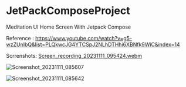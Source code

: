 # JetPackComposeProject
Meditation UI Home Screen With Jetpack Compose

Reference : https://www.youtube.com/watch?v=g5-wzZUnIbQ&list=PLQkwcJG4YTCSpJ2NLhDTHhi6XBNfk9WiC&index=14

Scrrenshots: 
[Screen_recording_20231111_095424.webm](https://github.com/AnunitaBiswas/JetPackComposeProject/assets/150347870/96d7d26d-3402-41f3-8c30-3a600356b54a)


![Screenshot_20231111_085607](https://github.com/AnunitaBiswas/JetPackComposeProject/assets/150347870/ad481d21-aecd-4816-a59e-d75bf53761f1)


![Screenshot_20231111_085642](https://github.com/AnunitaBiswas/JetPackComposeProject/assets/150347870/45290f38-0575-4cfa-8a81-21c81e30a5ba)
